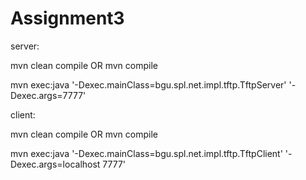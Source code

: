 # Assignment3

server: 

mvn clean compile OR mvn compile

mvn exec:java '-Dexec.mainClass=bgu.spl.net.impl.tftp.TftpServer' '-Dexec.args=7777'

client:

mvn clean compile OR mvn compile

mvn exec:java '-Dexec.mainClass=bgu.spl.net.impl.tftp.TftpClient' '-Dexec.args=localhost 7777'